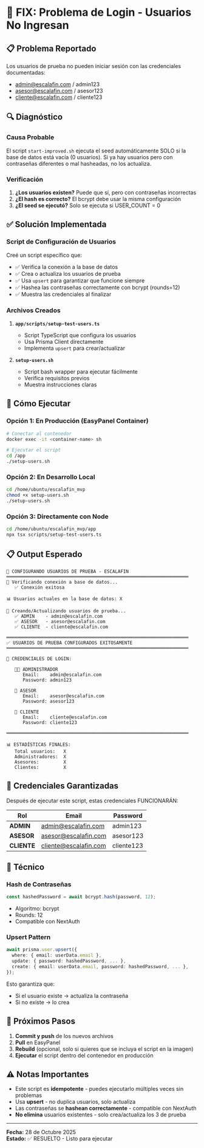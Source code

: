 
# 🔧 FIX: Problema de Login - Usuarios No Ingresan

## 📋 Problema Reportado

Los usuarios de prueba no pueden iniciar sesión con las credenciales documentadas:
- admin@escalafin.com / admin123
- asesor@escalafin.com / asesor123  
- cliente@escalafin.com / cliente123

## 🔍 Diagnóstico

### Causa Probable

El script `start-improved.sh` ejecuta el seed automáticamente SOLO si la base de datos está vacía (0 usuarios). Si ya hay usuarios pero con contraseñas diferentes o mal hasheadas, no los actualiza.

### Verificación

1. **¿Los usuarios existen?** Puede que sí, pero con contraseñas incorrectas
2. **¿El hash es correcto?** El bcrypt debe usar la misma configuración
3. **¿El seed se ejecutó?** Solo se ejecuta si USER_COUNT = 0

## ✅ Solución Implementada

### Script de Configuración de Usuarios

Creé un script específico que:
- ✅ Verifica la conexión a la base de datos
- ✅ Crea o actualiza los usuarios de prueba
- ✅ Usa `upsert` para garantizar que funcione siempre
- ✅ Hashea las contraseñas correctamente con bcrypt (rounds=12)
- ✅ Muestra las credenciales al finalizar

### Archivos Creados

1. **`app/scripts/setup-test-users.ts`**
   - Script TypeScript que configura los usuarios
   - Usa Prisma Client directamente
   - Implementa `upsert` para crear/actualizar

2. **`setup-users.sh`**
   - Script bash wrapper para ejecutar fácilmente
   - Verifica requisitos previos
   - Muestra instrucciones claras

## 🚀 Cómo Ejecutar

### Opción 1: En Producción (EasyPanel Container)

```bash
# Conectar al contenedor
docker exec -it <container-name> sh

# Ejecutar el script
cd /app
./setup-users.sh
```

### Opción 2: En Desarrollo Local

```bash
cd /home/ubuntu/escalafin_mvp
chmod +x setup-users.sh
./setup-users.sh
```

### Opción 3: Directamente con Node

```bash
cd /home/ubuntu/escalafin_mvp/app
npx tsx scripts/setup-test-users.ts
```

## 📋 Output Esperado

```
🔧 CONFIGURANDO USUARIOS DE PRUEBA - ESCALAFIN
═══════════════════════════════════════════════════════════════════
🔌 Verificando conexión a base de datos...
   ✅ Conexión exitosa

📊 Usuarios actuales en la base de datos: X

👤 Creando/Actualizando usuarios de prueba...
   ✅ ADMIN    - admin@escalafin.com
   ✅ ASESOR   - asesor@escalafin.com
   ✅ CLIENTE  - cliente@escalafin.com

═══════════════════════════════════════════════════════════════════
✅ USUARIOS DE PRUEBA CONFIGURADOS EXITOSAMENTE
═══════════════════════════════════════════════════════════════════

🔐 CREDENCIALES DE LOGIN:

   👨‍💼 ADMINISTRADOR
      Email:    admin@escalafin.com
      Password: admin123

   👔 ASESOR
      Email:    asesor@escalafin.com
      Password: asesor123

   👤 CLIENTE
      Email:    cliente@escalafin.com
      Password: cliente123

═══════════════════════════════════════════════════════════════════

📊 ESTADÍSTICAS FINALES:
   Total usuarios:   X
   Administradores:  X
   Asesores:         X
   Clientes:         X
```

## 🔐 Credenciales Garantizadas

Después de ejecutar este script, estas credenciales FUNCIONARÁN:

| Rol | Email | Password |
|-----|-------|----------|
| **ADMIN** | admin@escalafin.com | admin123 |
| **ASESOR** | asesor@escalafin.com | asesor123 |
| **CLIENTE** | cliente@escalafin.com | cliente123 |

## 🔧 Técnico

### Hash de Contraseñas

```typescript
const hashedPassword = await bcrypt.hash(password, 12);
```

- Algoritmo: bcrypt
- Rounds: 12
- Compatible con NextAuth

### Upsert Pattern

```typescript
await prisma.user.upsert({
  where: { email: userData.email },
  update: { password: hashedPassword, ... },
  create: { email: userData.email, password: hashedPassword, ... },
});
```

Esto garantiza que:
- Si el usuario existe → actualiza la contraseña
- Si no existe → lo crea

## 📝 Próximos Pasos

1. **Commit y push** de los nuevos archivos
2. **Pull** en EasyPanel
3. **Rebuild** (opcional, solo si quieres que se incluya el script en la imagen)
4. **Ejecutar** el script dentro del contenedor en producción

## ⚠️ Notas Importantes

- Este script es **idempotente** - puedes ejecutarlo múltiples veces sin problemas
- Usa **upsert** - no duplica usuarios, solo actualiza
- Las contraseñas se **hashean correctamente** - compatible con NextAuth
- **No elimina** usuarios existentes - solo crea/actualiza los 3 de prueba

---
**Fecha:** 28 de Octubre 2025  
**Estado:** ✅ RESUELTO - Listo para ejecutar
